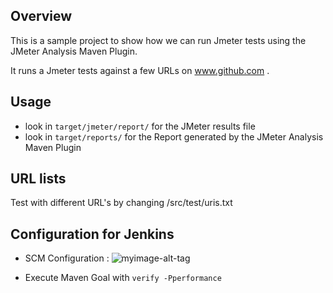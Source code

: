 ## Overview ##

This is a sample project to show how we can run Jmeter tests using the JMeter Analysis Maven Plugin.

It runs a Jmeter tests against a few URLs on www.github.com .

## Usage ##

  * look in `target/jmeter/report/` for the JMeter results file
  * look in `target/reports/` for the Report generated by the JMeter Analysis Maven Plugin

## URL lists ##

Test with different URL's by changing /src/test/uris.txt

## Configuration for Jenkins ##

* SCM Configuration : ![myimage-alt-tag](https://i.imgur.com/iTTiPd2.png)

* Execute Maven Goal with `verify -Pperformance`
